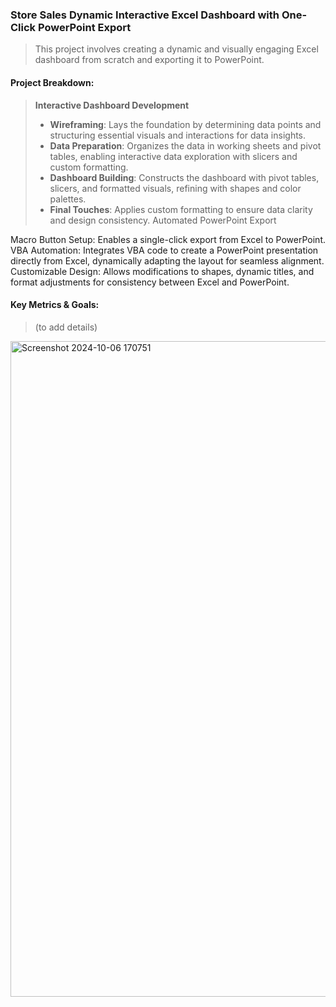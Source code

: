 ### Store Sales Dynamic Interactive Excel Dashboard with One-Click PowerPoint Export
> This project involves creating a dynamic and visually engaging Excel dashboard from scratch and exporting it to PowerPoint.

#### Project Breakdown:
> **Interactive Dashboard Development**
> - **Wireframing**: Lays the foundation by determining data points and structuring essential visuals and interactions for data insights.
> - **Data Preparation**: Organizes the data in working sheets and pivot tables, enabling interactive data exploration with slicers and custom formatting.
> - **Dashboard Building**: Constructs the dashboard with pivot tables, slicers, and formatted visuals, refining with shapes and color palettes.
> - **Final Touches**: Applies custom formatting to ensure data clarity and design consistency.
Automated PowerPoint Export

Macro Button Setup: Enables a single-click export from Excel to PowerPoint.
VBA Automation: Integrates VBA code to create a PowerPoint presentation directly from Excel, dynamically adapting the layout for seamless alignment.
Customizable Design: Allows modifications to shapes, dynamic titles, and format adjustments for consistency between Excel and PowerPoint.

#### Key Metrics & Goals:
> (to add details)

<img width="1049" alt="Screenshot 2024-10-06 170751" src="https://github.com/user-attachments/assets/37fcc693-188d-4348-8f9f-0179a0a09c51">

